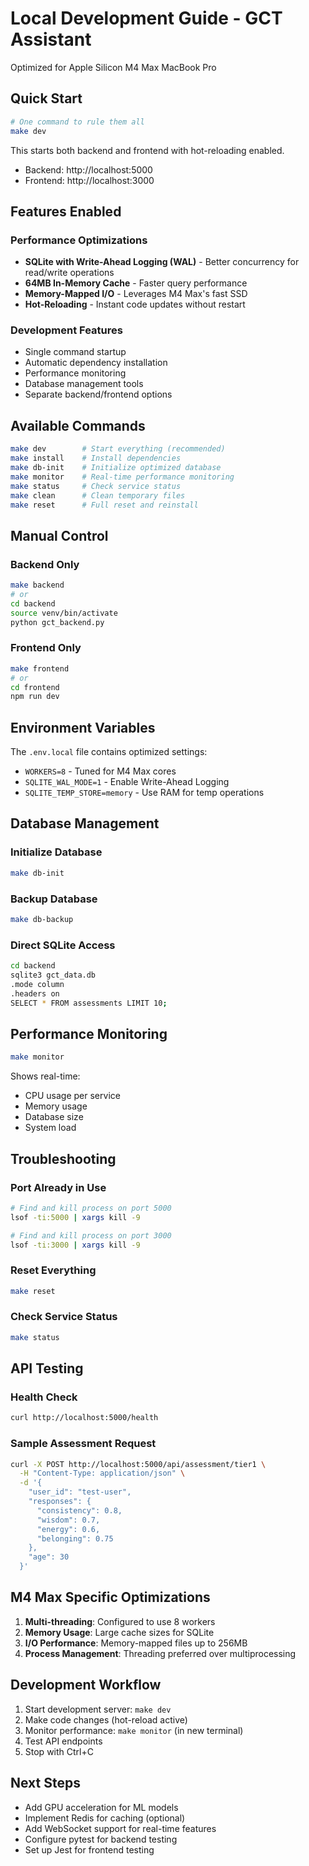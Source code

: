 # Local Development Guide - GCT Assistant

Optimized for Apple Silicon M4 Max MacBook Pro

## Quick Start

```bash
# One command to rule them all
make dev
```

This starts both backend and frontend with hot-reloading enabled. 
- Backend: http://localhost:5000
- Frontend: http://localhost:3000

## Features Enabled

### Performance Optimizations
- **SQLite with Write-Ahead Logging (WAL)** - Better concurrency for read/write operations
- **64MB In-Memory Cache** - Faster query performance
- **Memory-Mapped I/O** - Leverages M4 Max's fast SSD
- **Hot-Reloading** - Instant code updates without restart

### Development Features
- Single command startup
- Automatic dependency installation
- Performance monitoring
- Database management tools
- Separate backend/frontend options

## Available Commands

```bash
make dev        # Start everything (recommended)
make install    # Install dependencies
make db-init    # Initialize optimized database
make monitor    # Real-time performance monitoring
make status     # Check service status
make clean      # Clean temporary files
make reset      # Full reset and reinstall
```

## Manual Control

### Backend Only
```bash
make backend
# or
cd backend
source venv/bin/activate
python gct_backend.py
```

### Frontend Only
```bash
make frontend
# or
cd frontend
npm run dev
```

## Environment Variables

The `.env.local` file contains optimized settings:
- `WORKERS=8` - Tuned for M4 Max cores
- `SQLITE_WAL_MODE=1` - Enable Write-Ahead Logging
- `SQLITE_TEMP_STORE=memory` - Use RAM for temp operations

## Database Management

### Initialize Database
```bash
make db-init
```

### Backup Database
```bash
make db-backup
```

### Direct SQLite Access
```bash
cd backend
sqlite3 gct_data.db
.mode column
.headers on
SELECT * FROM assessments LIMIT 10;
```

## Performance Monitoring

```bash
make monitor
```

Shows real-time:
- CPU usage per service
- Memory usage
- Database size
- System load

## Troubleshooting

### Port Already in Use
```bash
# Find and kill process on port 5000
lsof -ti:5000 | xargs kill -9

# Find and kill process on port 3000
lsof -ti:3000 | xargs kill -9
```

### Reset Everything
```bash
make reset
```

### Check Service Status
```bash
make status
```

## API Testing

### Health Check
```bash
curl http://localhost:5000/health
```

### Sample Assessment Request
```bash
curl -X POST http://localhost:5000/api/assessment/tier1 \
  -H "Content-Type: application/json" \
  -d '{
    "user_id": "test-user",
    "responses": {
      "consistency": 0.8,
      "wisdom": 0.7,
      "energy": 0.6,
      "belonging": 0.75
    },
    "age": 30
  }'
```

## M4 Max Specific Optimizations

1. **Multi-threading**: Configured to use 8 workers
2. **Memory Usage**: Large cache sizes for SQLite
3. **I/O Performance**: Memory-mapped files up to 256MB
4. **Process Management**: Threading preferred over multiprocessing

## Development Workflow

1. Start development server: `make dev`
2. Make code changes (hot-reload active)
3. Monitor performance: `make monitor` (in new terminal)
4. Test API endpoints
5. Stop with Ctrl+C

## Next Steps

- Add GPU acceleration for ML models
- Implement Redis for caching (optional)
- Add WebSocket support for real-time features
- Configure pytest for backend testing
- Set up Jest for frontend testing